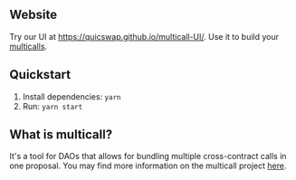 ## Website
Try our UI at https://quicswap.github.io/multicall-UI/.
Use it to build your [multicalls](https://github.com/QuicSwap/near-multicall/tree/main).

## Quickstart
1. Install dependencies: `yarn`
2. Run: `yarn start`

## What is multicall?
It's a tool for DAOs that allows for bundling multiple cross-contract calls in one proposal.
You may find more information on the multicall project [here](https://github.com/QuicSwap/near-multicall/tree/main).